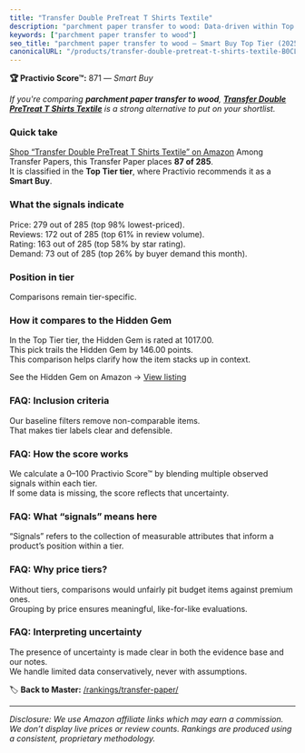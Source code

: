 ```yaml
---
title: "Transfer Double PreTreat T Shirts Textile"
description: "parchment paper transfer to wood: Data-driven within Top Tier ranking using the Practivio Score™. Positioned by quality, value, demand, findability, momentum."
keywords: ["parchment paper transfer to wood"]
seo_title: "parchment paper transfer to wood — Smart Buy Top Tier (2025)"
canonicalURL: "/products/transfer-double-pretreat-t-shirts-textile-B0CLZYYCL4/"
---
```


**🏆 Practivio Score™:** 871 — _Smart Buy_


*If you're comparing **parchment paper transfer to wood**, **[Transfer Double PreTreat T Shirts Textile](https://www.amazon.com/dp/B0CLZYYCL4?tag=practivio-20)** is a strong alternative to put on your shortlist.*
### Quick take
[Shop “Transfer Double PreTreat T Shirts Textile” on Amazon](https://www.amazon.com/dp/B0CLZYYCL4?tag=practivio-20)
Among Transfer Papers, this Transfer Paper places **87 of 285**.  
It is classified in the **Top Tier tier**, where Practivio recommends it as a **Smart Buy**.

### What the signals indicate
Price: 279 out of 285 (top 98% lowest-priced).  
Reviews: 172 out of 285 (top 61% in review volume).  
Rating: 163 out of 285 (top 58% by star rating).  
Demand: 73 out of 285 (top 26% by buyer demand this month).

### Position in tier
Comparisons remain tier-specific.

### How it compares to the Hidden Gem
In the Top Tier tier, the Hidden Gem is rated at 1017.00.  
This pick trails the Hidden Gem by 146.00 points.  
This comparison helps clarify how the item stacks up in context.  

See the Hidden Gem on Amazon → [View listing](https://www.amazon.com/dp/B074FXL9KD?tag=practivio-20)

### FAQ: Inclusion criteria
Our baseline filters remove non-comparable items.  
That makes tier labels clear and defensible.

### FAQ: How the score works
We calculate a 0–100 Practivio Score™ by blending multiple observed signals within each tier.  
If some data is missing, the score reflects that uncertainty.

### FAQ: What “signals” means here
“Signals” refers to the collection of measurable attributes that inform a product’s position within a tier.

### FAQ: Why price tiers?
Without tiers, comparisons would unfairly pit budget items against premium ones.  
Grouping by price ensures meaningful, like-for-like evaluations.

### FAQ: Interpreting uncertainty
The presence of uncertainty is made clear in both the evidence base and our notes.  
We handle limited data conservatively, never with assumptions.


🏷️ **Back to Master:** [/rankings/transfer-paper/](/rankings/transfer-paper/)

---
_Disclosure: We use Amazon affiliate links which may earn a commission. We don’t display live prices or review counts. Rankings are produced using a consistent, proprietary methodology._
